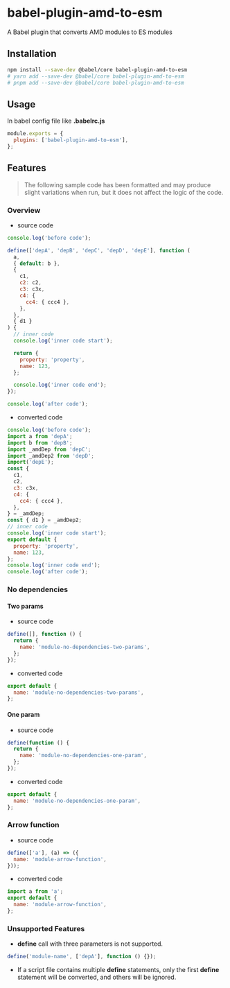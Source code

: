 # babel-plugin-amd-to-esm

A Babel plugin that converts AMD modules to ES modules

## Installation

```bash
npm install --save-dev @babel/core babel-plugin-amd-to-esm
# yarn add --save-dev @babel/core babel-plugin-amd-to-esm
# pnpm add --save-dev @babel/core babel-plugin-amd-to-esm
```

## Usage

In babel config file like **.babelrc.js**

```javascript
module.exports = {
  plugins: ['babel-plugin-amd-to-esm'],
};
```

## Features

> The following sample code has been formatted and may produce slight variations when run, but it does not affect the logic of the code.

### Overview

- source code

```javascript
console.log('before code');

define(['depA', 'depB', 'depC', 'depD', 'depE'], function (
  a,
  { default: b },
  {
    c1,
    c2: c2,
    c3: c3x,
    c4: {
      cc4: { ccc4 },
    },
  },
  { d1 }
) {
  // inner code
  console.log('inner code start');

  return {
    property: 'property',
    name: 123,
  };

  console.log('inner code end');
});

console.log('after code');
```

- converted code

```javascript
console.log('before code');
import a from 'depA';
import b from 'depB';
import _amdDep from 'depC';
import _amdDep2 from 'depD';
import('depE');
const {
  c1,
  c2,
  c3: c3x,
  c4: {
    cc4: { ccc4 },
  },
} = _amdDep;
const { d1 } = _amdDep2;
// inner code
console.log('inner code start');
export default {
  property: 'property',
  name: 123,
};
console.log('inner code end');
console.log('after code');
```

### No dependencies

#### Two params

- source code

```javascript
define([], function () {
  return {
    name: 'module-no-dependencies-two-params',
  };
});
```

- converted code

```javascript
export default {
  name: 'module-no-dependencies-two-params',
};
```

#### One param

- source code

```javascript
define(function () {
  return {
    name: 'module-no-dependencies-one-param',
  };
});
```

- converted code

```javascript
export default {
  name: 'module-no-dependencies-one-param',
};
```

### Arrow function

- source code

```javascript
define(['a'], (a) => ({
  name: 'module-arrow-function',
}));
```

- converted code

```javascript
import a from 'a';
export default {
  name: 'module-arrow-function',
};
```

### Unsupported Features

- **define** call with three parameters is not supported.

```javascript
define('module-name', ['depA'], function () {});
```

- If a script file contains multiple **define** statements, only the first **define** statement will be converted, and others will be ignored.
